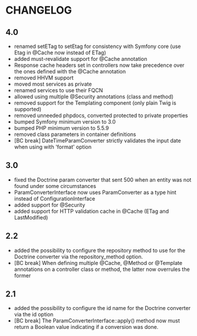 CHANGELOG
=========

4.0
---

 * renamed setETag to setEtag for consistency with Symfony core (use Etag in @Cache now instead of ETag)
 * added must-revalidate support for @Cache annotation
 * Response cache headers set in controllers now take precedence over the ones defined with the @Cache annotation
 * removed HHVM support
 * moved most services as private
 * renamed services to use their FQCN
 * allowed using multiple @Security annotations (class and method)
 * removed support for the Templating component (only plain Twig is supported)
 * removed unneeded phpdocs, converted protected to private properties
 * bumped Symfony minimum version to 3.0
 * bumped PHP minimum version to 5.5.9
 * removed class parameters in container definitions
 * [BC break] DateTimeParamConverter strictly validates the input date when using with 'format' option

3.0
---

 * fixed the Doctrine param converter that sent 500 when an entity was not found under some circumstances
 * ParamConverterInterface now uses ParamConverter as a type hint instead of ConfigurationInterface
 * added support for @Security
 * added support for HTTP validation cache in @Cache (ETag and LastModified)

2.2
---

 * added the possibility to configure the repository method to use for the
   Doctrine converter via the repository_method option.
 * [BC break] When defining multiple @Cache, @Method or @Template annotations on
   a controller class or method, the latter now overrules the former

2.1
---

 * added the possibility to configure the id name for the Doctrine converter via the id option
 * [BC break] The ParamConverterInterface::apply() method now must return a
   Boolean value indicating if a conversion was done.
